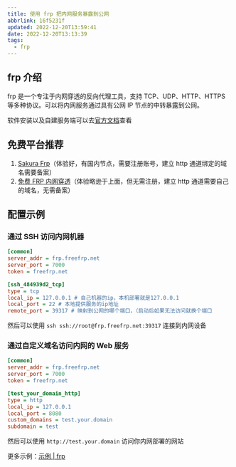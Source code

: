```yaml
---
title: 使用 frp 把内网服务暴露到公网
abbrlink: 16f5231f
updated: 2022-12-20T13:59:41
date: 2022-12-20T13:13:39
tags:
  - frp
---
```


## frp 介绍

frp 是一个专注于内网穿透的反向代理工具，支持 TCP、UDP、HTTP、HTTPS 等多种协议。可以将内网服务通过具有公网 IP 节点的中转暴露到公网。

软件安装以及自建服务端可以去[官方文档](https://gofrp.org/docs/)查看

## 免费平台推荐

1. [Sakura Frp](https://www.natfrp.com/)（体验好，有国内节点，需要注册账号，建立 http 通道绑定的域名需要备案）
2. [免费 FRP 内网穿透](https://freefrp.net/docs)（体验略逊于上面，但无需注册，建立 http 通道需要自己的域名，无需备案）

## 配置示例

### 通过 SSH 访问内网机器

```ini
[common]
server_addr = frp.freefrp.net
server_port = 7000
token = freefrp.net

[ssh_484939d2_tcp]
type = tcp
local_ip = 127.0.0.1 # 自己机器的ip，本机部署就是127.0.0.1
local_port = 22 # 本地提供服务的ip地址
remote_port = 39317 # 映射到公网的哪个端口，（启动后如果无法访问就换个端口
```

然后可以使用 `ssh ssh://root@frp.freefrp.net:39317` 连接到内网设备

### 通过自定义域名访问内网的 Web 服务

```ini
[common]
server_addr = frp.freefrp.net
server_port = 7000
token = freefrp.net

[test_your_domain_http]
type = http
local_ip = 127.0.0.1
local_port = 8080
custom_domains = test.your.domain
subdomain = test
```

然后可以使用 `http://test.your.domain` 访问你内网部署的网站

更多示例：[示例 | frp](https://gofrp.org/docs/examples/)
